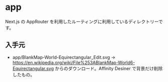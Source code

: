 # app

Next.js の AppRouter を利用したルーティングに利用しているディレクトリーです。

## 入手元

- app/BlankMap-World-Equirectangular_Edit.svg → https://en.wikipedia.org/wiki/File%253ABlankMap-World6-Equirectangular.svg からのダウンロード。Affinity Desiner で背景だけ削除したもの。
